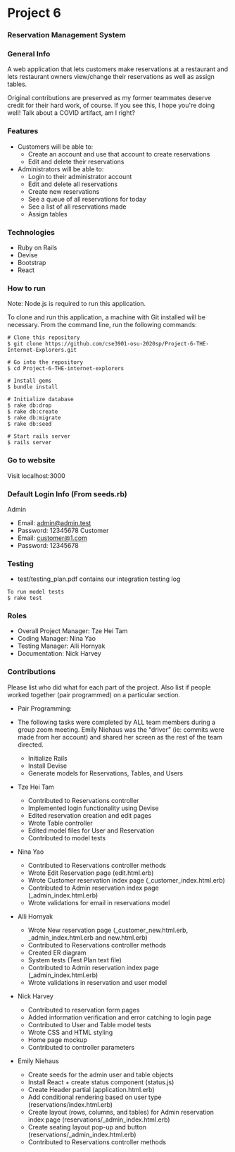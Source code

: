﻿# Project 6
### Reservation Management System


### General Info
A web application that lets customers make reservations at a restaurant and lets restaurant owners view/change their reservations as well as assign tables.

Original contributions are preserved as my former teammates deserve credit for their hard work, of course. If you see this, I hope you're doing well! Talk about a COVID artifact, am I right?


### Features
* Customers will be able to:
    * Create an account and use that account to create reservations
    * Edit and delete their reservations
* Administrators will be able to:
    * Login to their administrator account
    * Edit and delete all reservations
    * Create new reservations
    * See a queue of all reservations for today
    * See a list of all reservations made
    * Assign tables


### Technologies
* Ruby on Rails
* Devise
* Bootstrap
* React


### How to run
Note: Node.js is required to run this application.

To clone and run this application, a machine with Git installed will be necessary.
From the command line, run the following commands:


```
# Clone this repository
$ git clone https://github.com/cse3901-osu-2020sp/Project-6-THE-Internet-Explorers.git

# Go into the repository
$ cd Project-6-THE-internet-explorers

# Install gems
$ bundle install

# Initialize database
$ rake db:drop
$ rake db:create
$ rake db:migrate
$ rake db:seed

# Start rails server
$ rails server
```


### Go to website
Visit localhost:3000


### Default Login Info (From seeds.rb)
Admin
* Email: admin@admin.test
* Password: 12345678
Customer
* Email: customer@1.com
* Password: 12345678


### Testing
* test/testing_plan.pdf contains our integration testing log 
```
To run model tests
$ rake test
```


### Roles
* Overall Project Manager: Tze Hei Tam
* Coding Manager: Nina Yao
* Testing Manager: Alli Hornyak
* Documentation: Nick Harvey


### Contributions
Please list who did what for each part of the project.
Also list if people worked together (pair programmed) on a particular section.


* Pair Programming:
* The following tasks were completed by ALL team members during a group zoom meeting.  Emily Niehaus was the “driver” (ie: commits were made from her account) and shared her screen as the rest of the team directed.
   * Initialize Rails
   * Install Devise
   * Generate models for Reservations, Tables, and Users


* Tze Hei Tam
   * Contributed to Reservations controller
   * Implemented login functionality using Devise
   * Edited reservation creation and edit pages
   * Wrote Table controller
   * Edited model files for User and Reservation
   * Contributed to model tests 


* Nina Yao
   * Contributed to Reservations controller methods
   * Wrote Edit Reservation page (edit.html.erb)
   * Wrote Customer reservation index page (_customer_index.html.erb)
   * Contributed to Admin reservation index page (_admin_index.html.erb)
   * Wrote validations for email in reservations model


* Alli Hornyak
   * Wrote New reservation page (_customer_new.html.erb,  _admin_index.html.erb and new.html.erb)
   * Contributed to Reservations controller methods
   * Created ER diagram
   * System tests (Test Plan text file)
   * Contributed to Admin reservation index page (_admin_index.html.erb)
   * Wrote validations in reservation and user model


* Nick Harvey
   * Contributed to reservation form pages
   * Added information verification and error catching to login page
   * Contributed to User and Table model tests
   * Wrote CSS and HTML styling
   * Home page mockup
   * Contributed to controller parameters


* Emily Niehaus
   * Create seeds for the admin user and table objects
   * Install React + create status component (status.js)
   * Create Header partial (application.html.erb)
   * Add conditional rendering based on user type (reservations/index.html.erb)
   * Create layout (rows, columns, and tables) for Admin reservation index page (reservations/_admin_index.html.erb)
   * Create seating layout pop-up and button (reservations/_admin_index.html.erb)
   * Contributed to Reservations controller methods
   
